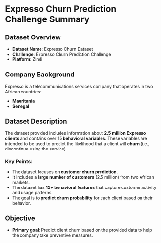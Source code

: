 # Expresso Churn Prediction Challenge Summary

## Dataset Overview

- **Dataset Name**: Expresso Churn Dataset
- **Challenge**: Expresso Churn Prediction Challenge
- **Platform**: Zindi

## Company Background
Expresso is a telecommunications services company that operates in two African countries:
- **Mauritania**
- **Senegal**

## Dataset Description
The dataset provided includes information about **2.5 million Expresso clients** and contains over **15 behavioral variables**. These variables are intended to be used to predict the likelihood that a client will **churn** (i.e., discontinue using the service).

### Key Points:
- The dataset focuses on **customer churn prediction**.
- It includes a **large number of customers** (2.5 million) from two African markets.
- The dataset has **15+ behavioral features** that capture customer activity and usage patterns.
- The goal is to **predict churn probability** for each client based on their behavior.

## Objective
- **Primary goal**: Predict client churn based on the provided data to help the company take preventive measures.
  
